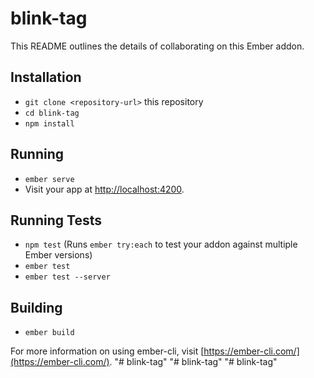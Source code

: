 # blink-tag

This README outlines the details of collaborating on this Ember addon.

## Installation

* `git clone <repository-url>` this repository
* `cd blink-tag`
* `npm install`

## Running

* `ember serve`
* Visit your app at [http://localhost:4200](http://localhost:4200).

## Running Tests

* `npm test` (Runs `ember try:each` to test your addon against multiple Ember versions)
* `ember test`
* `ember test --server`

## Building

* `ember build`

For more information on using ember-cli, visit [https://ember-cli.com/](https://ember-cli.com/).
"# blink-tag" 
"# blink-tag" 
"# blink-tag" 
